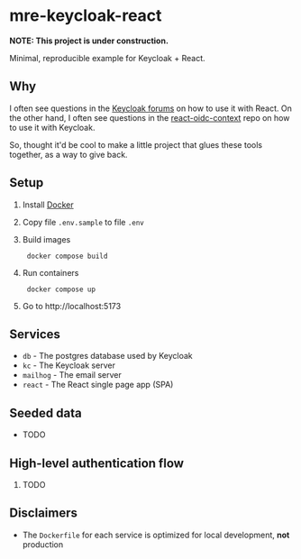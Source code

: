 # mre-keycloak-react

**NOTE: This project is under construction.**

Minimal, reproducible example for Keycloak + React.

## Why

I often see questions in the [Keycloak forums](https://keycloak.discourse.group) on how to use it with React. On the other hand, I often see questions in the [react-oidc-context](https://github.com/authts/react-oidc-context) repo on how to use it with Keycloak.

So, thought it'd be cool to make a little project that glues these tools together, as a way to give back.

## Setup

1. Install [Docker](https://docs.docker.com/get-docker/)
1. Copy file `.env.sample` to file `.env`
1. Build images

        docker compose build

1. Run containers

        docker compose up

1. Go to http://localhost:5173

## Services

- `db` - The postgres database used by Keycloak
- `kc` - The Keycloak server
- `mailhog` - The email server
- `react` - The React single page app (SPA)

## Seeded data

- TODO

## High-level authentication flow

1. TODO

## Disclaimers

- The `Dockerfile` for each service is optimized for local development, **not** production
